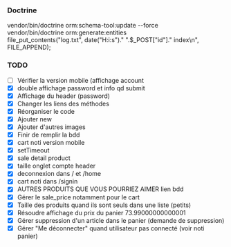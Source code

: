 ### Doctrine
vendor/bin/doctrine orm:schema-tool:update --force  
vendor/bin/doctrine orm:generate:entities  
file_put_contents("log.txt", date("H:i:s")." ".$_POST["id"]." index\n", FILE_APPEND);

### TODO
- [ ] Vérifier la version mobile (affichage account
- [x] double affichage password et info qd submit
- [x] Affichage du header (password)
- [x] Changer les liens des méthodes
- [x] Réorganiser le code
- [x] Ajouter new
- [x] Ajouter d'autres images 
- [x] Finir de remplir la bdd
- [x] cart noti version mobile
- [x] setTimeout
- [x] sale detail product
- [x] taille onglet compte header
- [x] deconnexion dans / et /home
- [x] cart noti dans /signin
- [x] AUTRES PRODUITS QUE VOUS POURRIEZ AIMER lien bdd
- [x] Gérer le sale_price notamment pour le cart
- [x] Taille des produits quand ils sont seuls dans une liste (petits)
- [x] Résoudre affichage du prix du panier 73.99000000000001
- [x] Gérer suppression d'un article dans le panier (demande de suppression)
- [x] Gérer "Me déconnecter" quand utilisateur pas connecté (voir noti panier)